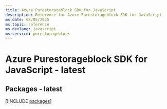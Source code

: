 ```yaml
---
title: Azure Purestorageblock SDK for JavaScript
description: Reference for Azure Purestorageblock SDK for JavaScript
ms.date: 08/05/2025
ms.topic: reference
ms.devlang: javascript
ms.service: purestorageblock
---
```

# Azure Purestorageblock SDK for JavaScript - latest
## Packages - latest
[!INCLUDE [packages](purestorageblock-index.md)]